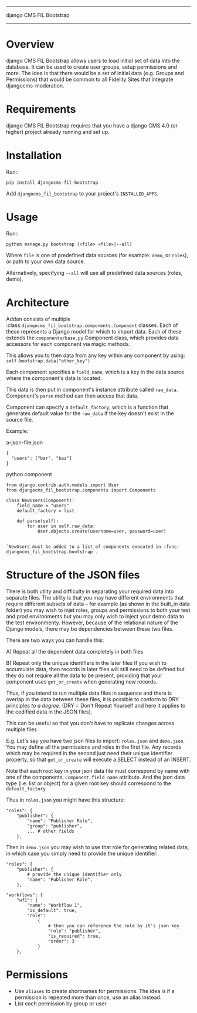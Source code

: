************************
django CMS FIL Bootstrap
************************

Overview
========

django CMS FIL Bootstrap allows users to load initial set of data into the database.
It can be used to create user groups, setup permissions and more.
The idea is that there would be a set of initial data (e.g. Groups and Permissions) that 
would be common to all Fidelity Sites that integrate djangocms-moderation.


Requirements
============
django CMS FIL Bootstrap requires that you have a django CMS 4.0 (or higher) project already running and set up.


Installation
==========

Run::

    pip install djangocms-fil-bootstrap

Add ``djangocms_fil_bootstrap`` to your project's ``INSTALLED_APPS``.


Usage
=====

Run::

    python manage.py bootstrap (<file> <file>|--all)

Where ``file`` is one of predefined data sources (for example: ``demo``, or ``roles``),
or path to your own data source.

Alternatively, specifying ``--all`` will use all predefined data sources (roles, demo).


Architecture
============

Addon consists of multiple :class:`djangocms_fil_bootstrap.components.Component` classes.
Each of these represents a Django model for which to import data.
Each of these extends the `components/base.py` Component class, which provides data accessors for 
each component via magic methods.

This allows you to then data from any key within any component by using: `self.bootstrap.data("other_key")`

Each component specifies a ``field_name``, which is a key in the data source where the component's data is located.

This data is then put in component's instance attribute called ``raw_data``. Component's ``parse`` method can then access that data.

Component can specify a ``default_factory``, which is a function that generates default value for the ``raw_data`` if the key doesn't exist in the source file.

Example:

a-json-file.json


    {
      "users": ["bar", "baz"]
    }


python component

    from django.contrib.auth.models import User
    from djangocms_fil_bootstrap.components import Components

    class NewUsers(Component):
        field_name = "users"
        default_factory = list

        def parse(self):
            for user in self.raw_data:
                User.objects.create(username=user, password=user)


    `NewUsers must be added to a list of components executed in :func:
    djangocms_fil_bootstrap.bootstrap`.


Structure of the JSON files
==============
There is both utlity and difficulty in separating your required data into separate files. The utility is that you may have different environments that require different subsets of data – for example (as shown in the built_in data folder) you may wish to injet roles, groups and permissions to both your test and prod environments but you may only wish to inject your demo data to the test environmenty. However, because of the relational nature of the Django models, there may be dependencies between these two files.

There are two ways you can handle this:

A) Repeat all the dependent data completely in both files

B) Repeat only the unique identifiers in the later files
If you wish to accumulate data, then records in later files will still need to be defined but they do not require all the data to be present, providing that your component uses `get_or_create` when generating new records.

Thus, if you intend to run multiple data files in sequence and there is overlap in the data between these files, it is possible to conform to DRY principles *to a degree*. (DRY = Don't Repeat Yourself and here it applies to the codified data in the JSON files). 

This can be useful so that you don't have to replicate changes across multiple files


E.g. Let's say you have two json files to import: `roles.json` and `demo.json`. You may define all the permissions and roles in the first file. Any records which may be required in the second just need their unique identifier property, so that `get_or_create` will execute a SELECT instead of an INSERT.

Note that each root key in your json data file must correspond by name with one of the components, `Component.field_name` attribute.
And the json data type (i.e. list or object) for a given root key should correspond to the `default_factory` 

Thus in `roles.json` you might have this structure:

    "roles": {
        "publisher": {
            "name": "Publisher Role",
            "group": "publisher",
            ... # other fields
        },


Then in `demo.json` you may wish to use that role for generating related data, in which case you simply need to provide the unique identifier:

    "roles": {
        "publisher": {
            # provide the unique identifier only
            "name": "Publisher Role",
        },

    "workflows": {
        "wf1": {
            "name": "Workflow 1",
            "is_default": true,
            "role":
                {
                    # then you can reference the role by it's json key
                    "role": "publisher",
                    "is_required": true,
                    "order": 3
                }
        },
        

Permissions
===========
* Use `aliases` to create shortnames for permissions. The idea is if a permission is repeated more than once, use an alias instead.
* List each permission by group or user
